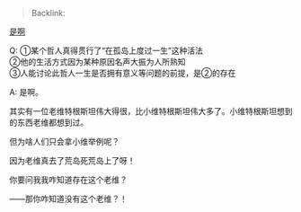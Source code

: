 > Backlink: 

[是啊](https://www.zhihu.com/pin/1245021926390865920)

Q: ①某个哲人真得贯行了“在孤岛上度过一生”这种活法  
②他的生活方式因为某种原因名声大振为人所熟知  
③人能讨论此哲人一生是否拥有意义等问题的前提，是②的存在  

A: 是啊。  
  
其实有一位老维特根斯坦伟大得很，比小维特根斯坦伟大多了。小维特根斯坦想到的东西老维都想到过。  
  
但为啥人们只会拿小维举例呢？  
  
因为老维真去了荒岛死荒岛上了呀！  
  
你要问我我咋知道存在这个老维？  
  
——那你咋知道没有这个老维？！